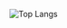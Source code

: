 
 ![Top Langs](https://github-readme-stats.vercel.app/api/top-langs/?username=bildiriciEthem&hide=jupyter%20notebook&theme=tokyonight)
